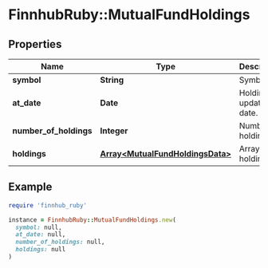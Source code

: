 # FinnhubRuby::MutualFundHoldings

## Properties

| Name | Type | Description | Notes |
| ---- | ---- | ----------- | ----- |
| **symbol** | **String** | Symbol. | [optional] |
| **at_date** | **Date** | Holdings update date. | [optional] |
| **number_of_holdings** | **Integer** | Number of holdings. | [optional] |
| **holdings** | [**Array&lt;MutualFundHoldingsData&gt;**](MutualFundHoldingsData.md) | Array of holdings. | [optional] |

## Example

```ruby
require 'finnhub_ruby'

instance = FinnhubRuby::MutualFundHoldings.new(
  symbol: null,
  at_date: null,
  number_of_holdings: null,
  holdings: null
)
```

